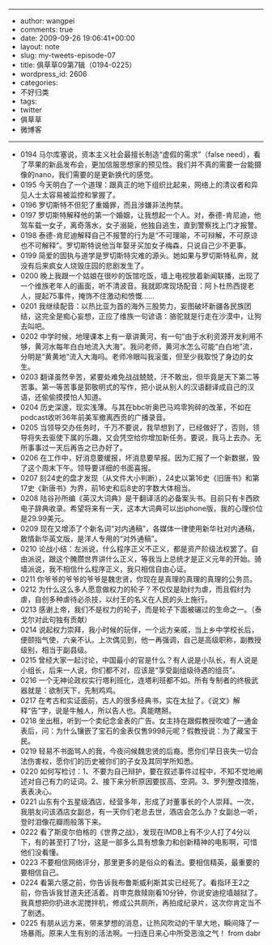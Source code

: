 - --
- author: wangpei
- comments: true
- date: 2009-09-26 19:06:41+00:00
- layout: note
- slug: my-tweets-episode-07
- title: 俱草草09第7辑（0194-0225）
- wordpress_id: 2606
- categories:
- 不好归类
- tags:
- twitter
- 俱草草
- 微博客
- --
- 0194 马尔库塞说，资本主义社会最擅长制造“虚假的需求”（false need），看了苹果的新品发布会，更加信服思想家的预见性。我们并不真的需要一台能摄像的nano，我们需要的是更新换代的感觉。
- 0195 今天明白了一个道理：跟真正的地下组织比起来，网络上的清议者和异见人士太容易被监控和掌握了。
- 0196 罗切斯特不但犯了重婚罪，而且涉嫌非法拘禁。
- 0197 罗切斯特解释他的第一个婚姻，让我想起一个人。对，泰德-肯尼迪，他驾车载一女子，离奇落水，女子溺毙，他独自逃生，直到警察找上门才报警。
- 0198 泰德-肯尼迪解释自己不报警的行为是“不可理喻，不可辩解，不可原谅也不可解释”。罗切斯特说他当年娶牙买加女子梅森，只说自己少不更事。  
- 0199 简爱的固执与道学是罗切斯特灾难的源头。她如果与罗切斯特私奔，就没有后来疯女人烧毁庄园的悲剧发生了。
- 0200 晚上我跟一个姑娘在很吵的饭馆吃饭，墙上电视放着新闻联播，出现了一个维族老年人的画面，听不清波音。我就即席现场配音：阿卜杜热西提老人，提起75事件，掩饰不住激动和愤慨……
- 0201 我继续配音：以热比亚为首的海外三股势力，妄图破坏新疆各民族团结，这完全是痴心妄想，正应了维族一句谚语：骆驼就是行走在沙漠中，让狗去叫吧。 
- 0202 中学时候，地理课本上有一章讲黄河，有一句“由于水利资源开发利用不够，黄河水每年白白地流入大海”。我问老师，黄河水怎么可能“白白地”流，分明是“黄黄地”流入大海吗。老师冷眼叫我滚蛋，但至少我取悦了身边的女生。
- 0203 翻译虽然辛苦，紧要处难免战战兢兢，汗不敢出，但毕竟是天下第二等苦事。第一等苦事是郭敬明式的写作，把小说从别人的汉语翻译成自己的汉语，还偷偷摸摸怕人知道。
- 0204 历史深邃，现实浅薄。与其在bbc听奥巴马鸡零狗碎的改革，不如在podcast收听36年前美军撤离西贡的广播录音。
- 0205 当领导交办任务时，千万不要说，我早想到了，已经做好了，否则，领导将失去驱使下属的乐趣，又会凭空给你增加新任务。要说，我马上去办。无所事事过一天后再告之已办好了。
- 0206 在工作中，好消息要缓报，坏消息要早报。因为汇报了一个新数据，毁了这个周末下午。领导要详细的书面喜报。
- 0207 刻24史的盘才发现（从文件大小判断），24史以第16史《旧唐书》和第17史《新唐书》为界，前16史和后8史的字数大体相当。
- 0208 陆谷孙所编《英汉大词典》是干翻译活的必备案头书。目前只有卡西欧电子辞典收录。希望将来有一天，这本大词典可以出iphone版，我的心理价位是29.99美元。
- 0209 现在又增添了个新名词“对内通稿”，各媒体一律使用新华社对内通稿，敢情新华英文版，是洋人专用的“对外通稿”。 
- 0210 论战小结：左派说，什么程序正义不正义，都是资产阶级法权罢了。自由派说，跟这个腌臜世界讲什么正义，等我当上总统才是正义元年的开始。骑墙派说，我不相信什么程序正义，我只相信自由心证。
- 0211 你爷爷的爷爷的爷爷是魏忠贤，你现在是真理的真理的真理的公务员。
- 0212 为什么这么多人愿意做权力的轮子？不仅仅是助纣为虐，而且假纣为虐，自创多种虐待必杀技，以纣王的名义在人民的头上施行。
- 0213 感谢上帝，我们不是权力的轮子，而是轮子下面被碾过的生命之一。（泰戈尔对此句独有贡献）
- 0214 说起权力崇拜，我小时候的玩伴，一个远方亲戚，当上乡中学校长后，便颐指气使，六亲不认。上次偶见到，他一再强调，自己是高级职称，副教授级别，相当于副县级。
- 0215 曾经大家一起讨论，中国最小的官是什么？有人说是小队长，有人说是小组长，后来一人说，你们都不对，应该是“享受副组级待遇的组员”。
- 0216 一个无神论政权实行塔利班化，连塔利班都不如。所有专制者的终极武器就是：欲制天下，先制鸡鸡。
- 0217 在考古和实证面前，古人的很多经典书，实在太扯了。《说文》解释“告”字，说是牛触人，所以告人也。真能瞎掰。 
- 0218 坐出租，听到一个卖纪念金表的广告。女主持在跟假教授吹嘘了一通金表后，问：为什么镶嵌了宝石的金表仅售9998元呢？假教授说：为了藏宝于民。 
- 0219 轻易不书面骂人的我，今夜问候魏忠贤的后裔。愿你们早日丧失一切合法伤害权，愿你们的历史被你们的子女及其同学所知悉。
- 0220 如何写检讨：1、不要为自己辩护，要在叙述事件过程中，不知不觉地阐述对自己有力的证词。2、接下来分析原因要拔高、空洞。3、罗列整改措施，表表决心。
- 0221 山东有个五星级酒店，经营多年，形成了对董事长的个人崇拜。一次，我朋友问该酒店女副总，有一天你们老总去世，酒店会怎么办？女副总一听，登时泪像花瓣雨般落下来。
- 0222 看了斯皮尔伯格的《世界之战》，发现在IMDB上有不少人打了4分以下，有的甚至打了1分，这是一部多么具有想象力和创新精神的电影啊，可惜他们没看懂。
- 0223 不要相信网络评分，那里更多的是俗众的看法。要相信精英，最重要的要相信自己。
- 0224 看第六感之前，你告诉我布鲁斯威利斯其实已经死了。看指环王2之前，你告诉我甘道夫还活着。肖申克救赎刚看10分钟，你说安迪挖墙越狱了。我真想把你扔进水泥搅拌机，修成公共厕所，再拍成纪录片，这次你肯定当不了剧透。
- 0225 有朋从远方来，带来梦想的消息，让热风吹动的干旱大地，瞬间降了一场暴雨。原来人生有别的活法啊。一扫连日来心中所受恶浊之气！ from dabr
